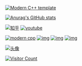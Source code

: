 [![Modern C++ template](https://camo.githubusercontent.com/4edd1db0a87d77bbbd64fe9e6bd135ad7d3c309e447a5d494b2dfb5104a62bdc/68747470733a2f2f726561646d652d747970696e672d7376672e6865726f6b756170702e636f6d3f666f6e743d5365676f652b5363726970742663656e7465723d74727565266c696e65733d6d712545372539392542442e)](https://camo.githubusercontent.com/4edd1db0a87d77bbbd64fe9e6bd135ad7d3c309e447a5d494b2dfb5104a62bdc/68747470733a2f2f726561646d652d747970696e672d7376672e6865726f6b756170702e636f6d3f666f6e743d5365676f652b5363726970742663656e7465723d74727565266c696e65733d6d712545372539392542442e)

[![Anurag's GitHub stats](https://camo.githubusercontent.com/ad0e2b3331b978afd7b935a58c081046de6f6bcfd8327299e6a55711d585a0ba/68747470733a2f2f6769746875622d726561646d652d73746174732e76657263656c2e6170702f6170693f757365726e616d653d4d712d622673686f775f69636f6e733d74727565267468656d653d746f6b796f6e69676874)](https://b23.tv/iEJTnPp)

[![知乎](https://camo.githubusercontent.com/e183047509047d630444ea7d11d5c7b0cf4104a698a9b93926d583ced4a06ae1/68747470733a2f2f696d672e736869656c64732e696f2f62616467652f2545372539462541352545342542392538452d6d712545372539392542442d79656c6c6f)](https://www.zhihu.com/people/o4ze4r) [![youtube](https://camo.githubusercontent.com/bab7f1a619f012dcfc8f7006c194cbd89a844b7f5d61ffc31c181c6c1298dc99/68747470733a2f2f696d672e736869656c64732e696f2f62616467652f766964656f2d596f75547562652d726564)](https://www.youtube.com/channel/UCey35Do4RGewqr-6EiaCJrg)

[![modern cpp](https://camo.githubusercontent.com/4294fc5a659903d7ebce08b91ba524d16affb9ab5175593bb336d2ab8823b378/68747470733a2f2f696d672e736869656c64732e696f2f62616467652f636f64652d4d6f6465726e253230432b2b2d626c7565)](https://learn.microsoft.com/zh-cn/cpp/cpp/welcome-back-to-cpp-modern-cpp) [![img](https://camo.githubusercontent.com/fd6d446514de97f5c400d7cd439bd86d342c3656dbc96aea57a4335ace6dd924/68747470733a2f2f696d672e736869656c64732e696f2f62616467652f2545382541452541382545352538452538432d2545352541442541362545342542392541302d79656c6c6f77)](https://camo.githubusercontent.com/fd6d446514de97f5c400d7cd439bd86d342c3656dbc96aea57a4335ace6dd924/68747470733a2f2f696d672e736869656c64732e696f2f62616467652f2545382541452541382545352538452538432d2545352541442541362545342542392541302d79656c6c6f77) [![img](https://camo.githubusercontent.com/afdc2ed1616d74bee3e26f933c91e9d1be2e5e3e832ee952556c788d9738ed62/68747470733a2f2f696d672e736869656c64732e696f2f62616467652f2545362538302541372545362541302542432d2545352542432538302545362539432539372d726564)](https://camo.githubusercontent.com/afdc2ed1616d74bee3e26f933c91e9d1be2e5e3e832ee952556c788d9738ed62/68747470733a2f2f696d672e736869656c64732e696f2f62616467652f2545362538302541372545362541302542432d2545352542432538302545362539432539372d726564) [![img](https://camo.githubusercontent.com/159659006b21ca7d2bd400c195a8fe1a60c0bf0163a5eae95610c749e3956a94/68747470733a2f2f696d672e736869656c64732e696f2f62616467652f2545372538382542312545352541352542442d2545342542412538432545362541432541312545352538352538332d726564)](https://camo.githubusercontent.com/159659006b21ca7d2bd400c195a8fe1a60c0bf0163a5eae95610c749e3956a94/68747470733a2f2f696d672e736869656c64732e696f2f62616467652f2545372538382542312545352541352542442d2545342542412538432545362541432541312545352538352538332d726564)

[![头像](https://github.com/Mq-b/Mq-b/raw/main/image/%E5%A4%B4%E5%83%8F.jpg)](https://github.com/Mq-b/Mq-b/blob/main/image/头像.jpg)

[![Visitor Count](https://camo.githubusercontent.com/9c7a2d492b125ae729d020ca97007a95810a47c410fb1917ea1d2c592bb1848a/68747470733a2f2f70726f66696c652d636f756e7465722e676c697463682e6d652f4d712d622f636f756e742e737667)](https://camo.githubusercontent.com/9c7a2d492b125ae729d020ca97007a95810a47c410fb1917ea1d2c592bb1848a/68747470733a2f2f70726f66696c652d636f756e7465722e676c697463682e6d652f4d712d622f636f756e742e737667)
